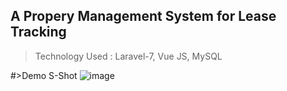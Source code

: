 ## A Propery Management System for Lease Tracking

> Technology Used : Laravel-7, Vue JS, MySQL


#>Demo S-Shot
![image](https://user-images.githubusercontent.com/28384422/204223023-6f7aa094-fda1-47a0-b2fa-3ce5662e8da7.png)

